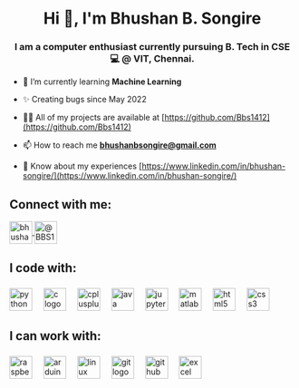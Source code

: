
<h1 align="center">Hi 👋, I'm Bhushan B. Songire</h1>

<h3 align="center">I am a computer enthusiast currently pursuing B. Tech in CSE 💻 @ VIT, Chennai.</h3>

- 🌱 I’m currently learning **Machine Learning**

- ✨ Creating bugs since May 2022

- 👨‍💻 All of my projects are available at [https://github.com/Bbs1412](https://github.com/Bbs1412)

- 📫 How to reach me **bhushanbsongire@gmail.com**

- 📄 Know about my experiences [https://www.linkedin.com/in/bhushan-songire/](https://www.linkedin.com/in/bhushan-songire/)

<h2 align="left">Connect with me:</h3>

<div align="left">
  <a href="https://linkedin.com/in/bhushan-songire" target="blank">
    <!-- <img align="center" src="https://cdn.jsdelivr.net/gh/Bbs1412/Bbs1412/asset_files/linkedin-icon-2.svg" alt="bhushan-songire-linkedin"  height="40" width="40" style="margin-right: 12px;"/> -->
    <img align="center" src="https://cdn.jsdelivr.net/gh/Devicons/devicon/icons/linkedin/linkedin-original.svg" alt="bhushan-songire-linkedin"  height="40" width="40" />
  </a>
  <a href="https://www.hackerrank.com/bhushanbsongire" target="blank">
    <!-- <img align="center" src="https://cdn.jsdelivr.net/gh/Bbs1412/Bbs1412/asset_files/git-icon.svg" alt="@BBS1412 github-id" height="40" width="40" /> -->
    <!-- <img align="center" src="https://cdn.jsdelivr.net/gh/Bbs1412/Bbs1412/asset_files/github-original.svg" alt="@BBS1412 github-id" height="40" width="40" class="git-hub-logo" />  -->
    <!-- <img align="center" src="https://cdn.jsdelivr.net/gh/devicons/devicon/icons/git/git-original.svg" height="40" alt="@BBS1412 github-id" /> -->
    <!-- <img align="center" src="https://cdn.jsdelivr.net/gh/devicons/devicon/icons/github/github-original.svg" height="40" alt="@BBS1412 github-id" class="git-hub-logo"/> -->
    <img align="center" src="https://cdn.jsdelivr.net/gh/Bbs1412/Bbs1412/asset_files/github_edit_png.png" height="40" alt="@BBS1412 github-id" class="git-hub-logo"/>
  </a>
</div>

###

<h2 align="left">I code with:</h2>

###

<div align="left">
  <img src="https://cdn.jsdelivr.net/gh/devicons/devicon/icons/python/python-original.svg" height="40" alt="python logo"  />
  <!-- <img src="https://cdn.jsdelivr.net/gh/Bbs1412/Bbs1412/asset_files/python-5.svg" height="40" alt="python logo" style="margin-bottom: 3px;"/> -->
  <img width="12">
  <img src="https://cdn.jsdelivr.net/gh/devicons/devicon/icons/c/c-original.svg" height="40" alt="c logo"  />
  <!-- <img src="https://cdn.jsdelivr.net/gh/Bbs1412/Bbs1412/asset_files/c-1.svg" height="45" alt="c logo" /> -->
      <img width="12" />
  <img src="https://cdn.jsdelivr.net/gh/devicons/devicon/icons/cplusplus/cplusplus-original.svg" height="40" alt="cplusplus logo"  />
  <!-- <img src="https://cdn.jsdelivr.net/gh/Bbs1412/Bbs1412/asset_files/c.svg" height="41" alt="cplusplus logo" style="margin-bottom: 2px"/> -->
      <img width="12" />
  <img src="https://cdn.jsdelivr.net/gh/devicons/devicon/icons/java/java-original.svg" height="40" alt="java logo"  />
  <!-- <img src="https://cdn.jsdelivr.net/gh/Bbs1412/Bbs1412/asset_files/java-4.svg" height="45" alt="java logo"  /> -->
      <img width="12" />
  <img src="https://cdn.jsdelivr.net/gh/devicons/devicon/icons/jupyter/jupyter-original.svg" height="40" alt="jupyter logo"  />
  <!-- <img src="https://cdn.jsdelivr.net/gh//Bbs1412/Bbs1412/asset_files/jupyter-original.svg" height="40" alt="jupyter logo"  /> -->
      <img width="12" />
  <img src="https://cdn.jsdelivr.net/gh/devicons/devicon/icons/matlab/matlab-original.svg" height="40" alt="matlab logo"  />
  <!-- <img src="https://cdn.jsdelivr.net/gh//Bbs1412/Bbs1412/asset_files/matlab.svg" height="40" alt="matlab logo"  /> -->
      <img width="12" />
  <img src="https://cdn.jsdelivr.net/gh/devicons/devicon/icons/html5/html5-original.svg" height="40" alt="html5 logo"  />
  <!-- <img src="https://cdn.jsdelivr.net/gh//Bbs1412/Bbs1412/asset_files/html-1.svg" height="40" alt="html5 logo"  /> -->
      <img width="12" />
  <img src="https://cdn.jsdelivr.net/gh/devicons/devicon/icons/css3/css3-original.svg" height="40" alt="css3 logo"  />
  <!-- <img src="https://cdn.jsdelivr.net/gh/Bbs1412/Bbs1412/asset_files/css-3.svg" height="40" alt="css3 logo"  /> -->
      <img width="12" />
</div>

###

<!-- uncomment this section for badges of hackerrank: -->
<!-- <h2> </h2> -->

<!-- <img width="max" alt="Coding Badges" src="https://cdn.jsdelivr.net/gh/Bbs1412/Bbs1412/asset_files/Badges.png">  -->


###

<h2 align="left">I can work with:</h2>

###

<div align="left">
  <img src="https://cdn.jsdelivr.net/gh/devicons/devicon/icons/raspberrypi/raspberrypi-original.svg" height="40" alt="raspberrypi logo"  />
  <!-- <img src="https://cdn.jsdelivr.net/gh//Bbs1412/Bbs1412/asset_files/raspberry-pi.svg" height="40" alt="raspberrypi logo"  /> -->
      <img width="12" />
  <img src="https://cdn.jsdelivr.net/gh/devicons/devicon/icons/arduino/arduino-original.svg" height="40" alt="arduino logo"  />
  <!-- <img src="https://cdn.jsdelivr.net/gh/Bbs1412/Bbs1412/asset_files/arduino-1.svg" height="40" alt="arduino logo"  /> -->
      <img width="12" />
  <!-- <img src="https://cdn.jsdelivr.net/gh/devicons/devicon/icons/linux/linux-original.svg" height="40" alt="linux logo" class="linux-logo" style="background-color: #bbb; border-radius: 50%; display: inline-block;"/> -->
  <img src="https://cdn.jsdelivr.net/gh/Bbs1412/Bbs1412/asset_files/linux_edit_png.png" height="40" alt="linux logo" class="linux-logo"/>
      <img width="12" />
  <img src="https://cdn.jsdelivr.net/gh/devicons/devicon/icons/git/git-original.svg" height="40" alt="git logo"  />
  <!-- <img src="https://cdn.jsdelivr.net/gh/Bbs1412/Bbs1412/asset_files/git-icon.svg" height="40" alt="git logo"  /> -->
  <!-- <img src="https://cdn.jsdelivr.net/gh/Bbs1412/Bbs1412/asset_files/linux-original.svg" height="40" alt="linux logo"  /> -->
      <img width="12" />
  <img src="https://cdn.jsdelivr.net/gh/Bbs1412/Bbs1412/asset_files/github_edit_png.png" height="40" alt="github logo"  />
  <!-- <img src="https://cdn.jsdelivr.net/gh/devicons/devicon/icons/github/github-original.svg" height="40" alt="github logo" class="git-hub-logo"/> -->
  <!-- <img src="https://cdn.jsdelivr.net/gh/Bbs1412/Bbs1412/asset_files/github-original.svg" height="40" alt="github logo"  /> -->
      <img width="12" />
  <img src="https://cdn.jsdelivr.net/gh/Bbs1412/Bbs1412/asset_files/excel-4.svg" height="40" alt="excel logo"  />
      <img width="12" />
</div>

###

<!--
<style>
  .git-hub-logo {
    margin-top: 700px;
    height: 250px;
    /* background-color: grey; */
    /* filter: drop-shadow(2px 2px 2px #000);  */
    /* Add drop shadow */
    /* or */
    filter: brightness(0) invert(1); 
    /* Invert colors */
  }

  .linux-logo {
    /* margin-top: 700px; */
    /* height: 150px; */
    /* background-color: grey; */
    background-color: #bbb;
    border-radius: 50%;
    display: inline-block;
    /* padding: 0px; */
    /* box-shadow: 0 0 0 0px black; */
}
</style>
-->
